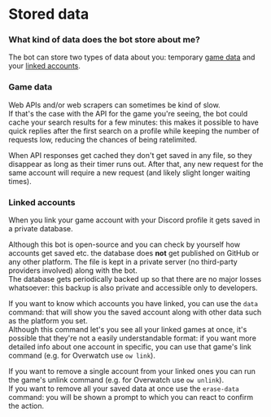 # Stored data

### What kind of data does the bot store about me?

The bot can store two types of data about you: temporary [game data](#game-data) and your [linked accounts](#linked-accounts).

### Game data

Web APIs and/or web scrapers can sometimes be kind of slow.  
If that's the case with the API for the game you're seeing, the bot could cache your search results for a few minutes: this makes it possible to have quick replies after the first search on a profile while keeping the number of requests low, reducing the chances of being ratelimited.

When API responses get cached they don't get saved in any file, so they disappear as long as their timer runs out. After that, any new request for the same account will require a new request (and likely slight longer waiting times).

### Linked accounts

When you link your game account with your Discord profile it gets saved in a private database.

Although this bot is open-source and you can check by yourself how accounts get saved etc. the database does **not** get published on GitHub or any other platform. The file is kept in a private server (no third-party providers involved) along with the bot.  
The database gets periodically backed up so that there are no major losses whatsoever: this backup is also private and accessible only to developers.

If you want to know which accounts you have linked, you can use the `data` command: that will show you the saved account along with other data such as the platform you set.  
Although this command let's you see all your linked games at once, it's possible that they're not a easily understandable format: if you want more detailed info about one account in specific, you can use that game's link command (e.g. for Overwatch use `ow link`).

If you want to remove a single account from your linked ones you can run the game's unlink command (e.g. for Overwatch use `ow unlink`).  
If you want to remove all your saved data at once use the `erase-data` command: you will be shown a prompt to which you can react to confirm the action.